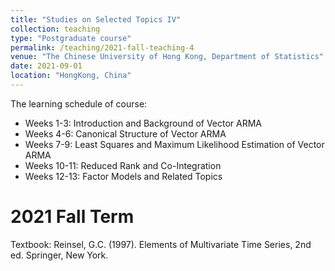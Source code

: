 ```yaml
---
title: "Studies on Selected Topics IV"
collection: teaching
type: "Postgraduate course"
permalink: /teaching/2021-fall-teaching-4
venue: "The Chinese University of Hong Kong, Department of Statistics"
date: 2021-09-01
location: "HongKong, China"
---
```


The learning schedule of course:
 * Weeks 1-3: Introduction and Background of Vector ARMA
 * Weeks 4-6: Canonical Structure of Vector ARMA
 * Weeks 7-9: Least Squares and Maximum Likelihood Estimation of Vector ARMA
 * Weeks 10-11: Reduced Rank and Co-Integration
 * Weeks 12-13: Factor Models and Related Topics

2021 Fall Term
======
Textbook: Reinsel, G.C. (1997). Elements of Multivariate Time Series, 2nd ed. Springer, New York.
